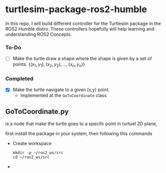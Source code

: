 # turtlesim-package-ros2-humble
In this repo, I will build different controller for the Turtlesim package in the ROS2 Humble distro. These controllers hopefully will help learning and understanding ROS2 Concepts. 

### To-Do

- [ ] Make the turtle draw a shape where the shape is given by a set of points. ${\{(x_1, y_1), (x_2, y_2), ..., (x_n, y_n)\}}$


### Completed

- [x] Make the turtle navigate to a given (x,y) point.
  - Implemented at the `GoToCoordinate` class



## GoToCoordinate.py 
is a node that make the turtle goes to a specifc point in turtuel 2D plane,

first install the package in your system, then following this commands
- Create workspace
  ```
  mkdir -p ~/ros2_ws/src
  cd ~/ros2_ws/src
  ```
- 

